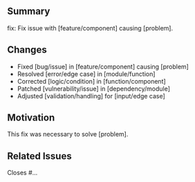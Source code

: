 ## Summary
fix: Fix issue with [feature/component] causing [problem].

## Changes
- Fixed [bug/issue] in [feature/component] causing [problem]  
- Resolved [error/edge case] in [module/function]  
- Corrected [logic/condition] in [function/component]  
- Patched [vulnerability/issue] in [dependency/module]  
- Adjusted [validation/handling] for [input/edge case]  

## Motivation
This fix was necessary to solve [problem].  

## Related Issues
Closes #...
